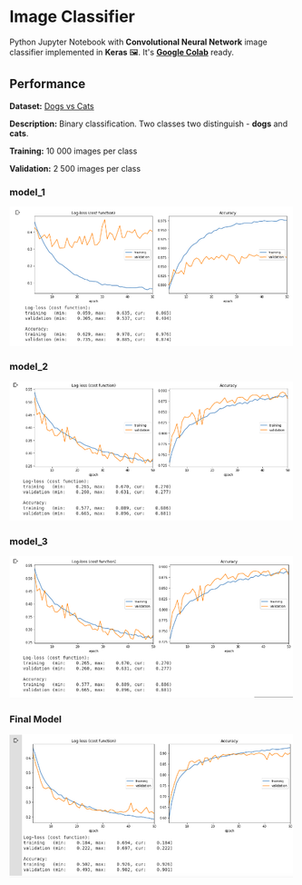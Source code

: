 # Image Classifier

Python Jupyter Notebook with **Convolutional Neural Network** image classifier implemented in **Keras** 🖼️. It's **[Google Colab](https://colab.research.google.com/)** ready.

## Performance

**Dataset:** [Dogs vs Cats](https://www.kaggle.com/c/dogs-vs-cats)

**Description:** Binary classification. Two classes two distinguish - **dogs** and **cats**.

**Training:** 10 000 images per class

**Validation:** 2 500 images per class

### model_1

<img src="models/Model_1/Screenshot from 2019-05-22 10-55-41.png" width="500">

### model_2
<img src="models/Model_2/model2.png" width="500">

### model_3
<img src="models/Model_3/model_3.png" width="500">

### Final Model

<img src="Final_Model.png" width="500">
